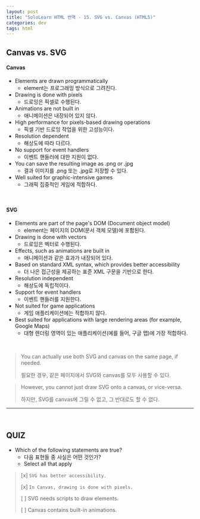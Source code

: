 ```yaml
---
layout: post
title: "SoloLearn HTML 번역 - 15. SVG vs. Canvas (HTML5)"
categories: dev
tags: html
---
```


## Canvas vs. SVG

#### Canvas

- Elements are drawn programmatically
  - element는 프로그래밍 방식으로 그려진다.
- Drawing is done with pixels
  - 드로잉은 픽셀로 수행된다.
- Animations are not built in
  - 애니메이션은 내장되어 있지 않다.
- High performance for pixels-based drawing operations
  - 픽셀 기반 드로잉 작업을 위한 고성능이다.
- Resolution dependent
  - 해상도에 따라 다르다.
- No support for event handlers
  - 이벤트 핸들러에 대한 지원이 없다.
- You can save the resulting image as .png or .jpg
  - 결과 이미지를 .png 또는 .jpg로 저장할 수 있다.
- Well suited for graphic-intensive games
  - 그래픽 집중적인 게임에 적합하다.

<br>

#### SVG

- Elements are part of the page's DOM (Document object model)
  - element는 페이지의 DOM(문서 객체 모델)에 포함된다.
- Drawing is done with vectors
  - 드로잉은 벡터로 수행된다.
- Effects, such as animations are built in
  - 애니메이션과 같은 효과가 내장되어 있다.
- Based on standard XML syntax, which provides better accessibility
  - 더 나은 접근성을 제공하는 표준 XML 구문을 기반으로 한다.
- Resolution independent
  - 해상도에 독립적이다.
- Support for event handlers
  - 이벤트 핸들러를 지원한다.
- Not suited for game applications
  - 게임 애플리케이션에는 적합하지 않다.
- Best suited for applications with large rendering areas (for example, Google Maps)
  - 대형 렌더링 영역이 있는 애플리케이션(예를 들어, 구글 맵)에 가장 적합하다.

<br>

> You can actually use both SVG and canvas on the same page, if needed.
>
> 필요한 경우, 같은 페이지에서 SVG와 canvas를 모두 사용할 수 있다.

> However, you cannot just draw SVG onto a canvas, or vice-versa.
>
> 하지만, SVG를 canvas에 그릴 수 없고, 그 반대로도 할 수 없다.

------

<br>

## QUIZ

- Which of the following statements are true?
  - 다음 표현들 중 사실은 어떤 것인가?
  - Select all that apply

> [x] `SVG has better accessibility.`
>
> [x] `In Canvas, drawing is done with pixels.`
>
> [ ] SVG needs scripts to draw elements.
>
> [ ] Canvas contains built-in animations.

<br>
